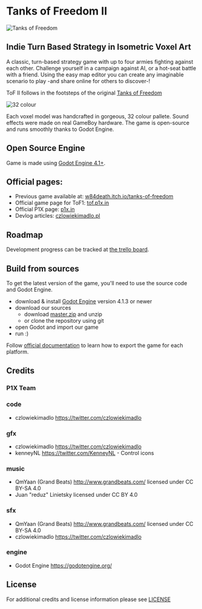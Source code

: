 # Tanks of Freedom II

![Tanks of Freedom](https://i.imgur.com/o2BNedS.png)

## Indie Turn Based Strategy in Isometric Voxel Art

A classic, turn-based strategy game with up to four armies fighting against each other. Challenge yourself in a campaign against AI, or a hot-seat battle with a friend. Using the easy map editor you can create any imaginable scenario to play -and share online for others to discover-!

ToF II follows in the footsteps of the original [Tanks of Freedom](https://github.com/w84death/Tanks-of-Freedom)

![32 colour](https://i.imgur.com/Oe6y4SO.jpg)

Each voxel model was handcrafted in gorgeous, 32 colour pallete. Sound effects were made on real GameBoy hardware. The game is open-source and runs smoothly thanks to Godot Engine.

## Open Source Engine
Game is made using [Godot Engine 4.1+](https://godotengine.org).

## Official pages:
- Previous game available at: [w84death.itch.io/tanks-of-freedom](https://w84death.itch.io/tanks-of-freedom)
- Official game page for ToF1: [tof.p1x.in](https://tof.p1x.in)
- Official P1X page: [p1x.in](https://p1x.in)
- Devlog articles: [czlowiekimadlo.pl](https://czlowiekimadlo.pl/blog)

## Roadmap

Development progress can be tracked at [the trello board](https://trello.com/b/RQOwyCwm/tanks-of-freedom-3-d).

## Build from sources
To get the latest version of the game, you'll need to use the source code and Godot Engine.

- download & install [Godot Engine](https://godotengine.org/download) version 4.1.3 or newer
- download our sources
  - download [master.zip](https://github.com/P1X-in/Tanks-of-Freedom-3-D/archive/refs/heads/master.zip) and unzip
  - or clone the repository using git
- open Godot and import our game
- run :)

Follow [official documentation](https://docs.godotengine.org/en/stable/getting_started/workflow/export/exporting_projects.html) to learn how to export the game for each platform.

## Credits

### P1X Team
###  code
   - czlowiekimadlo https://twitter.com/czlowiekimadlo

### gfx
   - czlowiekimadlo https://twitter.com/czlowiekimadlo
   - kenneyNL https://twitter.com/KenneyNL - Control icons

### music
   - QmYaan (Grand Beats) http://www.grandbeats.com/ licensed under CC BY-SA 4.0
   - Juan "reduz" Linietsky licensed under CC BY 4.0

### sfx
   - QmYaan (Grand Beats) http://www.grandbeats.com/ licensed under CC BY-SA 4.0
   - czlowiekimadlo https://twitter.com/czlowiekimadlo

### engine
   - Godot Engine https://godotengine.org/

## License

For additional credits and license information please see [LICENSE](LICENSE.md)
